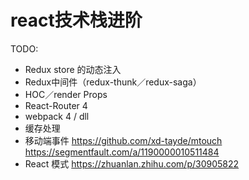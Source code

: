 # react技术栈进阶

TODO:
- Redux store 的动态注入
- Redux中间件（redux-thunk／redux-saga）
- HOC／render Props
- React-Router 4
- webpack 4 / dll
- 缓存处理
- 移动端事件
    https://github.com/xd-tayde/mtouch
    https://segmentfault.com/a/1190000010511484
- React 模式
    https://zhuanlan.zhihu.com/p/30905822